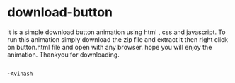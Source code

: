 # download-button
it is a simple download button animation using html , css and javascript.
To run this animation simply download the zip file and extract it then right click on button.html file and open with any browser.
hope you will enjoy the animation.
                    Thankyou for downloading.
                                                                                                  
                                                                                                        
                                                                                                          ~Avinash



